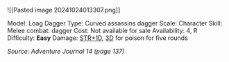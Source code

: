 ![[Pasted image 20241024013307.png]]

Model: Loag Dagger
Type: Curved assassins dagger
Scale: Character
Skill: Melee combat: dagger
Cost: Not available for sale
Availability: 4, R 
Difficulty: **Easy**
Damage: <u>STR+1D</u>, <u>3D</u> for poison for five rounds

*Source: Adventure Journal 14 (page 137)*
